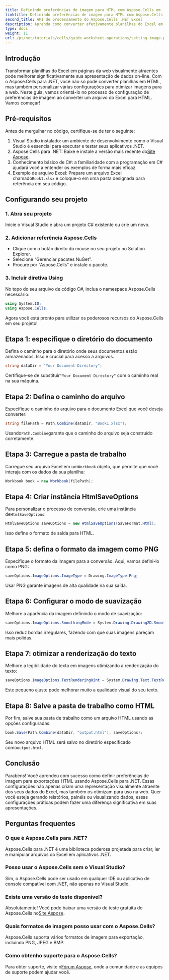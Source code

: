 ```yaml
---
title: Definindo preferências de imagem para HTML com Aspose.Cells em .NET
linktitle: Definindo preferências de imagem para HTML com Aspose.Cells em .NET
second_title: API de processamento do Aspose.Cells .NET Excel
description: Aprenda como converter efetivamente planilhas do Excel em páginas da web HTML visualmente atraentes usando o Aspose.Cells para .NET. Este guia passo a passo abrange tudo, desde a configuração de preferências de imagem até a otimização da renderização de texto.
type: docs
weight: 11
url: /pt/net/tutorials/cells/guide-worksheet-operations/setting-image-preferences/
---
```

## Introdução

Transformar planilhas do Excel em páginas da web visualmente atraentes pode melhorar significativamente sua apresentação de dados on-line. Com o Aspose.Cells para .NET, você não só pode converter planilhas em HTML, mas também personalizar várias configurações para otimizar imagens para a web. Neste guia, vamos orientá-lo no processo de configuração de preferências de imagem ao converter um arquivo do Excel para HTML. Vamos começar!

## Pré-requisitos

Antes de mergulhar no código, certifique-se de ter o seguinte:

1. Visual Studio instalado: um ambiente de desenvolvimento como o Visual Studio é essencial para executar e testar seus aplicativos .NET.
2.  Aspose.Cells para .NET: Baixe e instale a versão mais recente do[Site Aspose](https://releases.aspose.com/cells/net/).
3. Conhecimento básico de C#: a familiaridade com a programação em C# ajudará você a entender os exemplos de forma mais eficaz.
4.  Exemplo de arquivo Excel: Prepare um arquivo Excel chamado`Book1.xlsx` e coloque-o em uma pasta designada para referência em seu código.

## Configurando seu projeto

### 1. Abra seu projeto

Inicie o Visual Studio e abra um projeto C# existente ou crie um novo.

### 2. Adicionar referência Aspose.Cells

- Clique com o botão direito do mouse no seu projeto no Solution Explorer.
- Selecione “Gerenciar pacotes NuGet”.
- Procure por “Aspose.Cells” e instale o pacote.

### 3. Incluir diretiva Using

No topo do seu arquivo de código C#, inclua o namespace Aspose.Cells necessário:

```csharp
using System.IO;
using Aspose.Cells;
```

Agora você está pronto para utilizar os poderosos recursos do Aspose.Cells em seu projeto!

## Etapa 1: especifique o diretório do documento

Defina o caminho para o diretório onde seus documentos estão armazenados. Isso é crucial para acesso a arquivos.

```csharp
string dataDir = "Your Document Directory";
```

 Certifique-se de substituir`"Your Document Directory"` com o caminho real na sua máquina.

## Etapa 2: Defina o caminho do arquivo

Especifique o caminho do arquivo para o documento Excel que você deseja converter:

```csharp
string filePath = Path.Combine(dataDir, "Book1.xlsx");
```

 Usando`Path.Combine`garante que o caminho do arquivo seja construído corretamente.

## Etapa 3: Carregue a pasta de trabalho

 Carregue seu arquivo Excel em um`Workbook` objeto, que permite que você interaja com os dados da sua planilha:

```csharp
Workbook book = new Workbook(filePath);
```

## Etapa 4: Criar instância HtmlSaveOptions

 Para personalizar o processo de conversão, crie uma instância de`HtmlSaveOptions`:

```csharp
HtmlSaveOptions saveOptions = new HtmlSaveOptions(SaveFormat.Html);
```

Isso define o formato de saída para HTML.

## Etapa 5: defina o formato da imagem como PNG

Especifique o formato da imagem para a conversão. Aqui, vamos defini-lo como PNG:

```csharp
saveOptions.ImageOptions.ImageType = Drawing.ImageType.Png;
```

Usar PNG garante imagens de alta qualidade na sua saída.

## Etapa 6: Configurar o modo de suavização

Melhore a aparência da imagem definindo o modo de suavização:

```csharp
saveOptions.ImageOptions.SmoothingMode = System.Drawing.Drawing2D.SmoothingMode.AntiAlias;
```

Isso reduz bordas irregulares, fazendo com que suas imagens pareçam mais polidas.

## Etapa 7: otimizar a renderização do texto

Melhore a legibilidade do texto em imagens otimizando a renderização do texto:

```csharp
saveOptions.ImageOptions.TextRenderingHint = System.Drawing.Text.TextRenderingHint.AntiAlias;
```

Este pequeno ajuste pode melhorar muito a qualidade visual do seu texto.

## Etapa 8: Salve a pasta de trabalho como HTML

Por fim, salve sua pasta de trabalho como um arquivo HTML usando as opções configuradas:

```csharp
book.Save(Path.Combine(dataDir, "output.html"), saveOptions);
```

Seu novo arquivo HTML será salvo no diretório especificado como`output.html`.

## Conclusão

Parabéns! Você aprendeu com sucesso como definir preferências de imagem para exportações HTML usando Aspose.Cells para .NET. Essas configurações não apenas criam uma representação visualmente atraente dos seus dados do Excel, mas também os otimizam para uso na web. Quer você esteja gerando relatórios, painéis ou visualizando dados, essas configurações práticas podem fazer uma diferença significativa em suas apresentações.

## Perguntas frequentes

### O que é Aspose.Cells para .NET?

Aspose.Cells para .NET é uma biblioteca poderosa projetada para criar, ler e manipular arquivos do Excel em aplicativos .NET.

### Posso usar o Aspose.Cells sem o Visual Studio?

Sim, o Aspose.Cells pode ser usado em qualquer IDE ou aplicativo de console compatível com .NET, não apenas no Visual Studio.

### Existe uma versão de teste disponível?

 Absolutamente! Você pode baixar uma versão de teste gratuita do Aspose.Cells no[Site Aspose](https://releases.aspose.com/).

### Quais formatos de imagem posso usar com o Aspose.Cells?

Aspose.Cells suporta vários formatos de imagem para exportação, incluindo PNG, JPEG e BMP.

### Como obtenho suporte para o Aspose.Cells?

 Para obter suporte, visite o[Fórum Aspose](https://forum.aspose.com/c/cells/9), onde a comunidade e as equipes de suporte podem ajudar você.